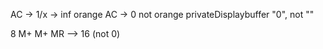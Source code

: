 AC -> 1/x -> inf orange
AC -> 0 not orange
privateDisplaybuffer "0", not ""

8 M+ M+ MR --> 16 (not 0)
